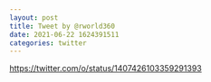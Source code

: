 ```yaml
--- 
layout: post 
title: Tweet by @rworld360 
date: 2021-06-22 1624391511 
categories: twitter 
--- 
```

https://twitter.com/o/status/1407426103359291393